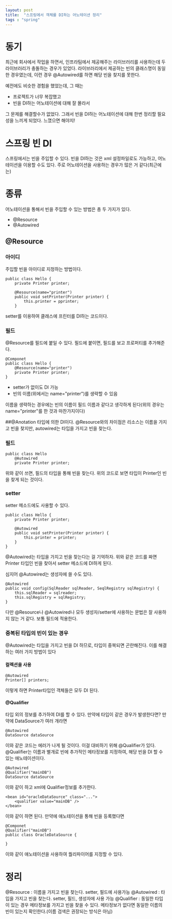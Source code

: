 ```yaml
---
layout: post
title:  "스프링에서 객체를 DI하는 어노테이션 정리"
tags : "spring"
---
```


# 동기
최근에 회사에서 작업을 하면서, 인프라팀에서 제공해주는 라이브러리를 사용하는데 두 라이브러리가 충돌하는 경우가 있었다. 라이브러리에서 제공하는 빈의 클래스명이 동일한 경우였는데, 이런 경우 @Autowired를 하면 해당 빈을 찾지를 못한다.

예전에도 비슷한 경험을 했었는데, 그 때는

- 프로젝트가 너무 복잡했고
- 빈을 DI하는 어노테이션에 대해 잘 몰라서

그 문제를 해결할수가 없었다. 그래서 빈을 DI하는 어노테이션에 대해 한번 정리할 필요성을 느끼게 되었다. 느꼈으면 해야지!

# 스프링 빈 DI
스프링에서는 빈을 주입할 수 있다. 빈을 DI하는 것은 xml 설정파일로도 가능하고, 어노테이션을 이용할 수도 있다. 주로 어노테이션을 사용하는 경우가 많은 거 같다(최근에는)

# 종류
어노테이션을 통해서 빈을 주입할 수 있는 방법은 총 두 가지가 있다.

- @Resource
- @Autowired

## @Resource

### 아이디
주입할 빈을 아이디로 지정하는 방법이다. 

```
public class Hello {
	private Printer printer;
	
	@Resource(name="printer")
	public void setPrinter(Printer printer) {
		this.printer = pprinter;
	}
```
setter를 이용하여 클래스에 프린터를 DI하는 코드이다.

### 필드
@Resource를 필드에 붙일 수 있다. 필드에 붙이면, 필드를 보고 프로퍼티를 추가해준다.

```
@Componet
public class Hello {
	@Resource(name="printer")
	private Printer printer;
}
```
- setter가 없이도 DI 가능
- 빈의 이름(위에서는 name="printer")를 생략할 수 있음

이름을 생략하는 경우에는 빈의 이름이 필드 이름과 같다고 생각하게 된다(위의 경우는 name="printer"를 한 것과 마찬가지이다)

##@Anotation
타입에 의한 DI이다. @Resource와의 차이점은 리소스는 이름을 가지고 빈을 찾지만, autowired는 타입을 가지고 빈을 찾는다.

### 필드
```
public class Hello
	@Autowired
	private Printer printer;
```
위와 같이 쓰면, 필드의 타입을 통해 빈을 찾는다. 위의 코드로 보면 타입이 Printer인 빈을 찾게 되는 것이다.

### setter
setter 메소드에도 사용할 수 있다.

```
public class Hello {
	private Printer printer;
	
	@Autowired
	public void setPrinter(Printer printer) {
		this.printer = printer;
	}
}
```
@Autowired는 타입을 가지고 빈을 찾는다는 걸 기억하자. 위와 같은 코드를 짜면 Printer 타입인 빈을 찾아서 setter 메소드에 DI하게 된다.

심지어 @Autowired는 생성자에 쓸 수도 있다.

```
@Autowired
public void config(SqlReader sqlReader, SeqlRegistry sqlRegistry) {
	this.sqlReader = sqlreader;
	this.sqlRegistry = sqlRegistry;
}
```

다만 @Resource나 @Autowired나 모두 생성자/setter에 사용하는 문법은 잘 사용하지 않는 거 같다. 보통 필드에 적용한다.

### 중복된 타입의 빈이 있는 경우
@Autowired는 타입을 가지고 빈을 DI 하므로, 타입이 중복되면 곤란해진다. 이를 해결하는 여러 가지 방법이 있다

#### 컬렉션을 사용
```
@Autowired
Printer[] printers;
```
이렇게 하면 Printer타입인 객체들은 모두 DI 된다.

#### @Qualifier
타입 외의 정보를 추가하여 DI를 할 수 있다. 만약에 타입이 같은 경우가 발생한다면? 만약에 DataSource가 여러 개라면

```
@Autowired
DataSource dataSource
```
이와 같은 코드는 에러가 나게 될 것이다. 이걸 대비하기 위해 @Qualifier가 있다. @Qualifier는 이름과 별개로 빈에 추가적인 메타정보를 지정하여, 해당 빈을 DI 할 수 있는 애노테이션이다.

```
@Autowired
@Qualifier("mainDB")
DataSource dataSource
```
이와 같이 하고 xml에 Qualifier정보를 추가한다.

```
<bean id="oracleDataSource" class="...">
	<qualifier value="mainDB" />
</bean>
```
이와 같이 하면 된다. 만약에 애노테이션을 통해 빈을 등록했다면

```
@Componet
@Qualifier("mainDB")
public class OracleDataSource {

}
```
이와 같이 애노테이션을 사용하여 퀄리파이어를 지정할 수 있다.

# 정리
@Resource : 이름을 가지고 빈을 찾는다. setter, 필드에 사용가능
@Autowired : 타입을 가지고 빈을 찾는다. setter, 필드, 생성자에 사용 가능
@Qualifier : 동일한 타입이 있는 경우 메타정보를 가지고 빈을 찾을 수 있다. 메타정보가 없다면 동일한 이름의 빈이 있는지 확인한다.(이름 검색은 권장되는 방식은 아님)